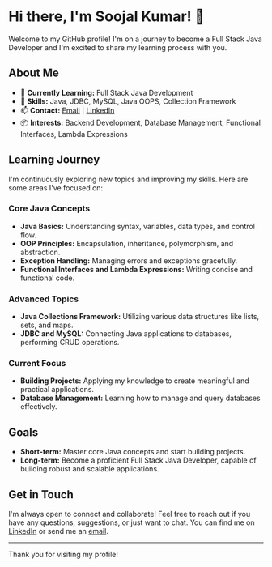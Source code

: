 # Hi there, I'm Soojal Kumar! 👋

Welcome to my GitHub profile! I'm on a journey to become a Full Stack Java Developer and I'm excited to share my learning process with you.

## About Me

- 🌱 **Currently Learning:** Full Stack Java Development
- 🎯 **Skills:** Java, JDBC, MySQL, Java OOPS, Collection Framework
- 📫 **Contact:** [Email](mailto:soojal.kumar@example.com) | [LinkedIn](https://www.linkedin.com/in/soojalkumar)
- 📦 **Interests:** Backend Development, Database Management, Functional Interfaces, Lambda Expressions

## Learning Journey

I'm continuously exploring new topics and improving my skills. Here are some areas I've focused on:

### Core Java Concepts
- **Java Basics:** Understanding syntax, variables, data types, and control flow.
- **OOP Principles:** Encapsulation, inheritance, polymorphism, and abstraction.
- **Exception Handling:** Managing errors and exceptions gracefully.
- **Functional Interfaces and Lambda Expressions:** Writing concise and functional code.

### Advanced Topics
- **Java Collections Framework:** Utilizing various data structures like lists, sets, and maps.
- **JDBC and MySQL:** Connecting Java applications to databases, performing CRUD operations.

### Current Focus
- **Building Projects:** Applying my knowledge to create meaningful and practical applications.
- **Database Management:** Learning how to manage and query databases effectively.

## Goals

- **Short-term:** Master core Java concepts and start building projects.
- **Long-term:** Become a proficient Full Stack Java Developer, capable of building robust and scalable applications.

## Get in Touch

I'm always open to connect and collaborate! Feel free to reach out if you have any questions, suggestions, or just want to chat. You can find me on [LinkedIn](https://www.linkedin.com/in/soojalkumar) or send me an [email](mailto:soojal.kumar@example.com).

---

Thank you for visiting my profile!
